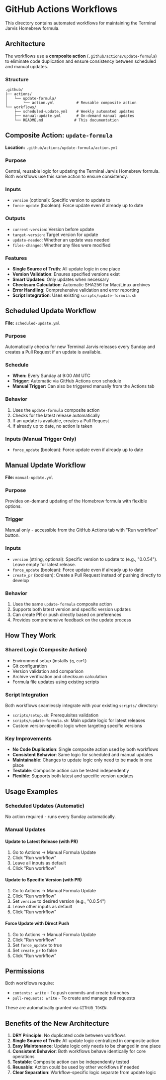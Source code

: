 # GitHub Actions Workflows

This directory contains automated workflows for maintaining the Terminal Jarvis Homebrew formula.

## Architecture

The workflows use a **composite action** (`.github/actions/update-formula`) to eliminate code duplication and ensure consistency between scheduled and manual updates.

### Structure
```
.github/
├── actions/
│   └── update-formula/
│       └── action.yml          # Reusable composite action
└── workflows/
    ├── scheduled-update.yml    # Weekly automated updates  
    ├── manual-update.yml       # On-demand manual updates
    └── README.md              # This documentation
```

## Composite Action: `update-formula`

**Location:** `.github/actions/update-formula/action.yml`

### Purpose
Central, reusable logic for updating the Terminal Jarvis Homebrew formula. Both workflows use this same action to ensure consistency.

### Inputs
- `version` (optional): Specific version to update to
- `force-update` (boolean): Force update even if already up to date

### Outputs
- `current-version`: Version before update
- `target-version`: Target version for update
- `update-needed`: Whether an update was needed
- `files-changed`: Whether any files were modified

### Features
- **Single Source of Truth**: All update logic in one place
- **Version Validation**: Ensures specified versions exist
- **Smart Updates**: Only updates when necessary
- **Checksum Calculation**: Automatic SHA256 for Mac/Linux archives
- **Error Handling**: Comprehensive validation and error reporting
- **Script Integration**: Uses existing `scripts/update-formula.sh`

## Scheduled Update Workflow

**File:** `scheduled-update.yml`

### Purpose
Automatically checks for new Terminal Jarvis releases every Sunday and creates a Pull Request if an update is available.

### Schedule
- **When:** Every Sunday at 9:00 AM UTC
- **Trigger:** Automatic via GitHub Actions cron schedule
- **Manual Trigger:** Can also be triggered manually from the Actions tab

### Behavior
1. Uses the `update-formula` composite action
2. Checks for the latest release automatically
3. If an update is available, creates a Pull Request
4. If already up to date, no action is taken

### Inputs (Manual Trigger Only)
- `force_update` (boolean): Force update even if already up to date

## Manual Update Workflow

**File:** `manual-update.yml`

### Purpose
Provides on-demand updating of the Homebrew formula with flexible options.

### Trigger
Manual only - accessible from the GitHub Actions tab with "Run workflow" button.

### Inputs
- `version` (string, optional): Specific version to update to (e.g., "0.0.54"). Leave empty for latest release.
- `force_update` (boolean): Force update even if already up to date
- `create_pr` (boolean): Create a Pull Request instead of pushing directly to develop

### Behavior
1. Uses the same `update-formula` composite action
2. Supports both latest version and specific version updates
3. Can create PR or push directly based on preferences
4. Provides comprehensive feedback on the update process

## How They Work

### Shared Logic (Composite Action)
- Environment setup (installs `jq`, `curl`)
- Git configuration
- Version validation and comparison
- Archive verification and checksum calculation
- Formula file updates using existing scripts

### Script Integration
Both workflows seamlessly integrate with your existing `scripts/` directory:
- `scripts/setup.sh`: Prerequisites validation
- `scripts/update-formula.sh`: Main update logic for latest releases
- Custom version-specific logic when targeting specific versions

### Key Improvements
- **No Code Duplication**: Single composite action used by both workflows
- **Consistent Behavior**: Same logic for scheduled and manual updates
- **Maintainable**: Changes to update logic only need to be made in one place
- **Testable**: Composite action can be tested independently
- **Flexible**: Supports both latest and specific version updates

## Usage Examples

### Scheduled Updates (Automatic)
No action required - runs every Sunday automatically.

### Manual Updates

#### Update to Latest Release (with PR)
1. Go to Actions → Manual Formula Update
2. Click "Run workflow"
3. Leave all inputs as default
4. Click "Run workflow"

#### Update to Specific Version (with PR)
1. Go to Actions → Manual Formula Update
2. Click "Run workflow"
3. Set `version` to desired version (e.g., "0.0.54")
4. Leave other inputs as default
5. Click "Run workflow"

#### Force Update with Direct Push
1. Go to Actions → Manual Formula Update
2. Click "Run workflow"
3. Set `force_update` to true
4. Set `create_pr` to false
5. Click "Run workflow"

## Permissions

Both workflows require:
- `contents: write` - To push commits and create branches
- `pull-requests: write` - To create and manage pull requests

These are automatically granted via `GITHUB_TOKEN`.

## Benefits of the New Architecture

1. **DRY Principle**: No duplicated code between workflows
2. **Single Source of Truth**: All update logic centralized in composite action
3. **Easy Maintenance**: Update logic only needs to be changed in one place
4. **Consistent Behavior**: Both workflows behave identically for core operations
5. **Testable**: Composite action can be independently tested
6. **Reusable**: Action could be used by other workflows if needed
7. **Clear Separation**: Workflow-specific logic separate from update logic
